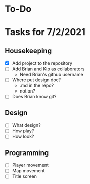 # To-Do
# Tasks for 7/2/2021

## Housekeeping
- [x] Add project to the repository
- [ ] Add Brian and Kip as collaborators
  - Need Brian's github username
- [ ] Where put design doc?
  - .md in the repo?
  - notion?
- [ ] Does Brian know git?

## Design
- [ ] What design?
- [ ] How play?
- [ ] How look?

## Programming
- [ ] Player movement
- [ ] Map movement
- [ ] Title screen